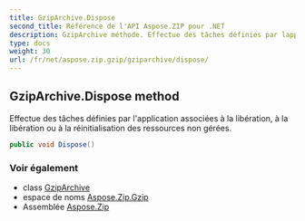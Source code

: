 ```yaml
---
title: GzipArchive.Dispose
second_title: Référence de l'API Aspose.ZIP pour .NET
description: GzipArchive méthode. Effectue des tâches définies par lapplication associées à la libération à la libération ou à la réinitialisation des ressources non gérées.
type: docs
weight: 30
url: /fr/net/aspose.zip.gzip/gziparchive/dispose/
---
```

## GzipArchive.Dispose method

Effectue des tâches définies par l'application associées à la libération, à la libération ou à la réinitialisation des ressources non gérées.

```csharp
public void Dispose()
```

### Voir également

* class [GzipArchive](../)
* espace de noms [Aspose.Zip.Gzip](../../gziparchive/)
* Assemblée [Aspose.Zip](../../../)


